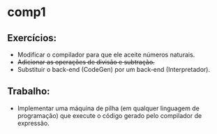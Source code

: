 # comp1

<h2>Exercícios:</h2>

* Modificar o compilador para que ele aceite números naturais.
* ~~Adicionar as operações de divisão e subtração.~~
* Substituir o back-end (CodeGen) por um back-end (Interpretador).

<h2>Trabalho:</h2>

* Implementar uma máquina de pilha (em qualquer linguagem de programação) que execute o código gerado pelo compilador de expressão.
